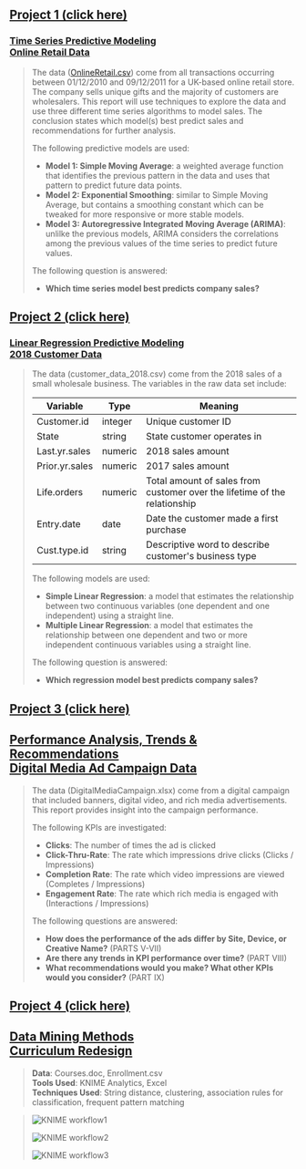

## [Project 1 (click here)](https://kimberlyahealy.github.io/TimeSeries_OnlineRetailData/)

### [Time Series Predictive Modeling <br> Online Retail Data](https://kimberlyahealy.github.io/TimeSeries_OnlineRetailData/)

> The data ([OnlineRetail.csv](https://archive.ics.uci.edu/ml/datasets/Online+Retail)) come from all transactions occurring between 01/12/2010 and 09/12/2011 for a UK-based online retail store. The company sells unique gifts and the majority of customers are wholesalers. This report will use techniques to explore the data and use three different time series algorithms to model sales. The conclusion states which model(s) best predict sales and recommendations for further analysis.     
>        
> The following predictive models are used:        
>  - **Model 1: Simple Moving Average**: a weighted average function that identifies the previous pattern in the data and uses that pattern to predict future data points.      
>  - **Model 2: Exponential Smoothing**: similar to Simple Moving Average, but contains a smoothing constant which can be tweaked for more responsive or more stable models.      
>  - **Model 3: Autoregressive Integrated Moving Average (ARIMA)**: unlilke the previous models, ARIMA considers the correlations among the previous values of the time series to predict future values.    
>         
>          
> The following question is answered:     
>  - **Which time series model best predicts company sales?**


## [Project 2 (click here)](https://kimberlyahealy.github.io/Regression_2018SalesData/) 

### [Linear Regression Predictive Modeling <br> 2018 Customer Data](https://kimberlyahealy.github.io/Regression_2018SalesData/)

> The data (customer_data_2018.csv) come from the 2018 sales of a small wholesale business. The variables in the raw data set include:   
>    
> Variable       |   Type      |    Meaning
> ---------------|-------------|------------------------------------------
> Customer.id    |    integer  |    Unique customer ID
> State          |    string   |    State customer operates in
> Last.yr.sales  |    numeric  |    2018 sales amount
> Prior.yr.sales |    numeric  |    2017 sales amount
> Life.orders    |    numeric  |    Total amount of sales from customer over the lifetime of the relationship
> Entry.date     |    date     |    Date the customer made a first purchase
> Cust.type.id   |    string   |    Descriptive word to describe customer's business type
>   
>   
> The following models are used:        
>   - **Simple Linear Regression**: a model that estimates the relationship between two continuous variables (one dependent and one independent) using a straight line.    
>   - **Multiple Linear Regression**: a model that estimates the relationship between one dependent and two or more independent continuous variables using a straight line.      
>          
> The following question is answered:     
>   - **Which regression model best predicts company sales?**


## [Project 3 (click here)](https://kimberlyahealy.github.io/Trends_DigitalMediaAdCampaign/)

## [Performance Analysis, Trends & Recommendations <br> Digital Media Ad Campaign Data](https://kimberlyahealy.github.io/Trends_DigitalMediaAdCampaign/)

> The data (DigitalMediaCampaign.xlsx) come from a digital campaign that included banners, digital video, and rich media advertisements. This report provides insight into the campaign performance.     
>       
> The following KPIs are investigated:    
>  - **Clicks**: The number of times the ad is clicked     
>  - **Click-Thru-Rate**: The rate which impressions drive clicks (Clicks / Impressions)   
>  - **Completion Rate**: The rate which video impressions are viewed (Completes / Impressions)    
>  - **Engagement Rate**: The rate which rich media is engaged with (Interactions / Impressions)       
>          
>          
> The following questions are answered:     
>   - **How does the performance of the ads differ by Site, Device, or Creative Name?** (PARTS V-VII)       
>   - **Are there any trends in KPI performance over time?** (PART VIII)       
>   - **What recommendations would you make? What other KPIs would you consider?** (PART IX)     


## **[Project 4 (click here)](https://kimberlyahealy.github.io/)**

## [Data Mining Methods <br> Curriculum Redesign](https://kimberlyahealy.github.io/)


> **Data**: Courses.doc, Enrollment.csv   
> **Tools Used**: KNIME Analytics, Excel   
> **Techniques Used**: String distance, clustering, association rules for classification, frequent pattern
matching   
>
>

>![KNIME workflow1](https://github.com/kimberlyahealy/kimberlyahealy.github.io/blob/main/KNIME1.png?raw=true)
>
>![KNIME workflow2](https://github.com/kimberlyahealy/kimberlyahealy.github.io/blob/main/KNIME2.png?raw=true)
>
>![KNIME workflow3](https://github.com/kimberlyahealy/kimberlyahealy.github.io/blob/main/KNIME3.png?raw=true)



